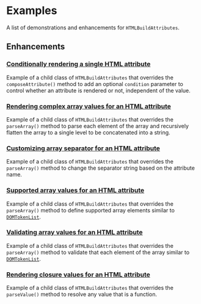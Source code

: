 # Examples

A list of demonstrations and enhancements for `HTMLBuildAttributes`.

## Enhancements

### [Conditionally rendering a single HTML attribute](/attribute-condition)

Example of a child class of `HTMLBuildAttributes` that overrides the
`composeAttribute()` method to add an optional `condition` parameter to
control whether an attribute is rendered or not, independent of the value.

### [Rendering complex array values for an HTML attribute](/attribute-value-array)

Example of a child class of `HTMLBuildAttributes` that overrides the
`parseArray()` method to parse each element of the array and recursively
flatten the array to a single level to be concatenated into a string.

### [Customizing array separator for an HTML attribute](/attribute-value-array-join)

Example of a child class of `HTMLBuildAttributes` that overrides the
`parseArray()` method to change the separator string based on the
attribute name.

### [Supported array values for an HTML attribute](/attribute-value-array-supported-token)

Example of a child class of `HTMLBuildAttributes` that overrides the
`parseArray()` method to define supported array elements similar to
[`DOMTokenList`](https://dom.spec.whatwg.org/#concept-supported-tokens).

### [Validating array values for an HTML attribute](/attribute-value-array-validate-token)

Example of a child class of `HTMLBuildAttributes` that overrides the
`parseArray()` method to validate that each element of the array similar
to [`DOMTokenList`](https://dom.spec.whatwg.org/#dom-domtokenlist-add).

### [Rendering closure values for an HTML attribute](/attribute-value-closure)

Example of a child class of `HTMLBuildAttributes` that overrides the
`parseValue()` method to resolve any value that is a function.
